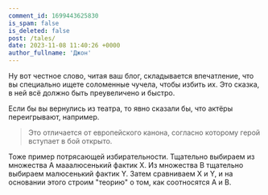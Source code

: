 ```yaml
---
comment_id: 1699443625830
is_spam: false
is_deleted: false
post: /tales/
date: 2023-11-08 11:40:26 +0000
author_fullname: 'Джон'
---
```


Ну вот честное слово, читая ваш блог, складывается впечатление, что вы специально ищете соломенные чучела, чтобы избить их. Это сказка, в ней всё должно быть преувеличено и быстро.

Если бы вы вернулись из театра, то явно сказали бы, что актёры переигрывают, например.

> Это отличается от европейского канона, согласно которому герой вступает в бой открыто.

Тоже пример потрясающей избирательности. Тщательно выбираем из множества A мааалюсенький фактик X. Из множества B тщательно выбираем малюсенький фактик Y. Затем сравниваем X и Y, и на основании этого строим "теорию" о том, как соотносятся A и B.


